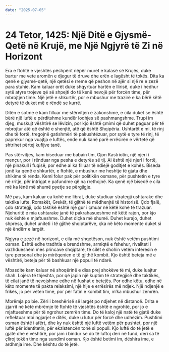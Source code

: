 ```yaml
---
date: "2025-07-05"
---
```


# 24 Tetor, 1425: Një Ditë e Gjysmë-Qetë në Krujë, me Një Ngjyrë të Zi në Horizont

Era e ftohtë e vjeshtës pëshpërit nëpër muret e kalasë së Krujës, duke bartur me vete aromën e djegur të druve dhe erën e lagësht të tokës.  Dita ka qenë e gjysmë-qetë, një qetësi e rreme që peshon në ajër si një re e zezë para stuhie.  Kam kaluar orët duke shqyrtuar hartën e Ilirisë, duke i hedhur sytë atyre trojeve që së shpejti do të kenë nevojë për forcën time, për mbrojtjen time.  Një jetë e shkurtër, por e mbushur me trazirë e ka bërë këtë detyrë të duket më e rëndë se kurrë.

Ditën e sotme e kam filluar me stërvitjen e zakonshme, e cila duket se është bërë një luftë e përditshme kundër lodhjes së pashmangshme.  Trupi im djeg, muskujt vështirë se lëvizin, por kjo është çmimi që duhet paguar për të mbrojtur atë që është e shenjtë, atë që është Shqipëria.  Ushtarët e mi, të rinj dhe të fortë,  tregojnë gatishmëri të pakushtëzuar, por sytë e tyre të rinj, të paprekur nga vuajtja e luftës, ende nuk kanë parë errësirën e vërtetë që shtrihet përtej kufijve tanë.

Pas stërvitjes, kam biseduar me babain tim, Gjon Kastriotin, një njeri i mençur, por i rënduar nga pesha e detyrës së tij.  Ai është një njeri i fortë, një pinakull i fuqisë, por edhe ai ka filluar të ndiejë goditjet e kohës.  Biseda jonë ka qenë e shkurtër, e ftohtë, e mbushur me heshtje të gjata dhe shikime të rënda.  Kemi folur pak për politikën osmane, për pushtetin e tyre në rritje, për intrigat e pafundme që na rrethojnë.  Ka qenë një bisedë e cila më ka lënë më shumë pyetje se përgjigje.

Më pas, kam kaluar ca kohë me librat, duke studiuar strategji ushtarake dhe taktika lufte.  Romakët, Grekët,  të gjithë të mëdhenjtë të historisë.  Çdo fjalë, çdo strategji, çdo taktikë është një gur i çmuar në këtë kohë të trazuar.  Njohuritë e mia ushtarake janë të pakrahasueshme në këtë rajon, por  kjo nuk është e mjaftueshme.  Duhet diçka më shumë.  Duhet kurajo,  duhet shpresa, duhet uniteti i të gjithë shqiptarëve,  çka në këto momente duket si një ëndërr e largët.

Ngjyra e zezë në horizont, e cila më shqetëson, nuk është vetëm pushtimi osman.  Është edhe tradhtia e brendshme, armiqtë e fshehur, rivaliteti i vazhdueshëm mes princave shqiptarë,  të cilët e shohin vetëm interesin e tyre personal dhe jo mirëqenien e të gjithë kombit.  Kjo është beteja më e vështirë, beteja për të bashkuar një popull të ndarë.

Mbasdite kam kaluar në shoqërinë e disa prej shokëve të mi,  duke luajtur shah.  Lojëra të thjeshta, por që japin një kuptim të strategjisë dhe taktikës, të cilat janë të nevojshme edhe në fushat e betejës.  Por edhe këtu, edhe në këto momente të pakta relaksimi, një hije e errësirës më ndjek.  Një ndjenjë e frikës, jo për veten time, por për fatin e kombit tim, m’ka mbushur zemrën.

Mbrëmja po bie.  Zëri i breshërisë së largët po ndjehet në distancë.  Drita e zjarrit në këtë mbrëmje të ftohtë të vjeshtës është e ngrohtë, por jo e mjaftueshme për të ngrohur zemrën time.  Do të kaloj një natë të gjatë duke reflektuar mbi ngjarjet e ditës, duke u lutur për forcë dhe udhëzim.  Pushtimi osman është i afërt, dhe ky nuk është një luftë vetëm për pushtet, por një luftë për identitetin, për ekzistencën tonë si popull. Kjo luftë do të jetë e gjatë dhe e vështirë, por jam i bindur se do të luftoj deri në fund, deri sa të çliroj tokën time nga sundimi osman.  Kjo është betimi im, dëshira ime, e ardhmja ime.  Dhe kështu do të jetë.
